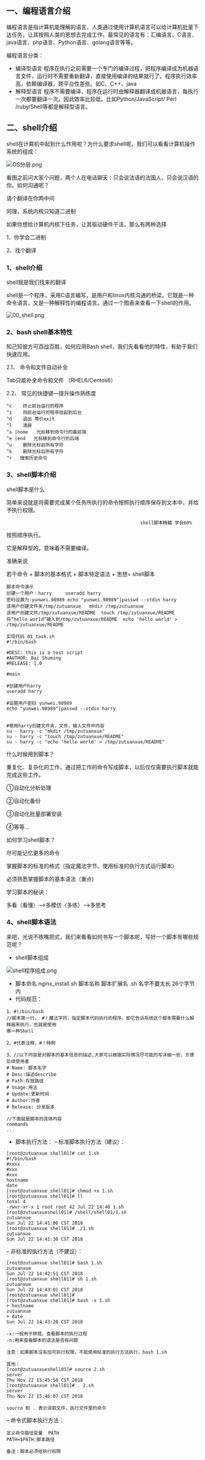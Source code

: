 ## 一、编程语言介绍

编程语言是指计算机能理解的语言，人类通过使用计算机语言可以给计算机批量下达任务，让其按照人类的思想去完成工作。最常见的语言有：汇编语言、C语言、java语言、php语言、Python语言、golang语言等等。

编程语言分类：

- 编译型语言
	程序在执行之前需要一个专门的编译过程，把程序编译成为机器语言文件，运行时不需要重新翻译，直接使用编译的结果就行了。程序执行效率高，依赖编译器，跨平台性差些。如C、C++、java
- 解释型语言
	程序不需要编译，程序在运行时由解释器翻译成机器语言，每执行一次都要翻译一次。因此效率比较低。比如Python/JavaScript/ Perl /ruby/Shell等都是解释型语言。

## 二、shell介绍

shell在计算机中起到什么作用呢？为什么要求shell呢，我们可以看看计算机操作系统的组成：

![OS分层.png](https://www.zutuanxue.com:8000/static/media/images/2020/9/14/1600050867343.png)

看图之前问大家个问题，两个人在电话聊天：只会说法语的法国人，只会说汉语的你。如何沟通呢？

请个翻译在你两中间

同理，系统内核只知道二进制

如果你想给计算机内核下任务，让其驱动硬件干活，那么有两种选择

1、你学会二进制

2、找个翻译

### 1、shell介绍

shell就是我们找来的翻译

shell是一个程序，采用C语言编写，是用户和linux内核沟通的桥梁。它既是一种命令语言，又是一种解释性的编程语言。通过一个图表来查看一下shell的作用。

![00_shell.png](https://www.zutuanxue.com:8000/static/media/images/2020/9/14/1600050927043.png)

### 2、bash shell基本特性

知己知彼方可百战百胜，如何应用Bash shell，我们先看看他的特性，有助于我们快速应用。

2.1、 命令和文件自动补全

Tab只能补全命令和文件 （RHEL6/Centos6）

2.2、 常见的快捷键—提升操作熟练度

```
^c    终止前台运行的程序
^z    将前台运行的程序挂起到后台
^d    退出 等价exit
^l    清屏 
^a |home   光标移到命令行的最前端
^e |end   光标移到命令行的后端
^u    删除光标前所有字符
^k    删除光标后所有字符
^r   搜索历史命令
```

### 3、shell脚本介绍

shell脚本是什么

简单来说就是将需要完成某个任务所执行的命令按照执行顺序保存到文本中，并给予执行权限。

```
                                                 shell脚本精髓 学会60%
```

按照顺序执行。

它是解释型的，意味着不需要编译。

准确来说

若干命令 + 脚本的基本格式 + 脚本特定语法 + 思想= shell脚本

```
脚本命令演示
创建一个用户：harry     useradd harry
密码设置为:yunwei.98989 echo "yunwei.98989"|passwd --stdin harry
该用户创建文件夹/tmp/zutuanxue   mkdir /tmp/zutuanxue
该用户创建文件/tmp/zutuanxue/README  touch /tmp/zutuanxue/README
将“hello world“输入到/tmp/zutuanxue/README  echo 'hello world' > /tmp/zutuanxue/README

实现代码 01_task.sh
#!/bin/bash

#DESC: this is a test script 
#AUTHOR: Bai Shuming
#RELEASE: 1.0

#main 

#创建用户harry
useradd harry

#设置用户密码 yunwei.98989
echo "yunwei.98989"|passwd --stdin harry


#使用harry创建文件夹，文件，输入文件中内容
su - harry -c "mkdir /tmp/zutuanxue"
su - harry -c "touch /tmp/zutuanxue/README"
su - harry -c "echo 'hello world' > /tmp/zutuanxue/README"
```

什么时候用到脚本？

重复化、复杂化的工作，通过把工作的命令写成脚本，以后仅仅需要执行脚本就能完成这些工作。

①自动化分析处理

②自动化备份

③自动化批量部署安装

④等等…

如何学习shell脚本？

尽可能记忆更多的命令

掌握脚本的标准的格式（指定魔法字节、使用标准的执行方式运行脚本）

必须熟悉掌握脚本的基本语法（重点)

学习脚本的秘诀：

多看（看懂）——>多模仿（多练）——>多思考

### 4、shell脚本语法

来吧，光说不练嘴把式，我们来看看如何书写一个脚本呢，写好一个脚本有哪些规范呢？

- shell脚本组成

![shell程序组成.png](https://www.zutuanxue.com:8000/static/media/images/2020/9/14/1600051087772.png)

- 脚本命名
	nginx_install.sh 脚本名称 脚本扩展名 .sh
	名字不要太长 26个字节内
- 代码规范：

```
1、#!/bin/bash
//脚本第一行， #！魔法字符，指定脚本代码执行的程序。即它告诉系统这个脚本需要什么解释器来执行，也就是使用
哪一种Shell

2、#代表注释，#！特例 

3、//以下内容是对脚本的基本信息的描述,大家可以根据实际情况尽可能的写详细一些，方便后续使用者
# Name: 脚本名字
# Desc:描述describe
# Path:存放路径
# Usage:用法
# Update:更新时间
# Author:作者
# Release: 分发版本

//下面就是脚本的具体内容
commands
...
```

- 脚本执行方法：
	– 标准脚本执行方法（建议）：

```
[root@zutuanxue shell01]# cat 1.sh 
#!/bin/bash
#xxxx
#xxx
#xxx
hostname
date
[root@zutuanxue shell01]# chmod +x 1.sh 
[root@zutuanxue shell01]# ll
total 4
-rwxr-xr-x 1 root root 42 Jul 22 14:40 1.sh
[root@zutuanxueshell01]# /shell/shell01/1.sh 
zutuanxue
Sun Jul 22 14:41:00 CST 2018
[root@zutuanxue shell01]# ./1.sh 
zutuanxue
Sun Jul 22 14:41:30 CST 2018
```

– 非标准的执行方法（不建议）：

```
[root@zutuanxue shell01]# bash 1.sh 
zutuanxue
Sun Jul 22 14:42:51 CST 2018
[root@zutuanxue shell01]# sh 1.sh
zutuanxue
Sun Jul 22 14:43:01 CST 2018
[root@zutuanxue shell01]# 
[root@zutuanxue shell01]# bash -x 1.sh
+ hostname
zutuanxue
+ date
Sun Jul 22 14:43:20 CST 2018

-x:一般用于排错，查看脚本的执行过程
-n:用来查看脚本的语法是否有问题

注意：如果脚本没有加可执行权限，不能使用标准的执行方法执行，bash 1.sh

其他：
[root@zutuanxueshell01]# source 2.sh
server
Thu Nov 22 15:45:50 CST 2018
[root@zutuanxue shell01]# . 2.sh
server
Thu Nov 22 15:46:07 CST 2018

source 和 . 表示读取文件，执行文件里的命令
```

– 命令式脚本执行方法：

```
定义命令路径变量  PATH
PATH=$PATH:脚本路径

备注：脚本必须给执行权限
```